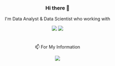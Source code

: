 <div align="center">

### Hi there 👋

I'm Data Analyst & Data Scientist who working with 

<img src="https://img.shields.io/badge/Python-3776AB?style=flat-square&logo=Python&logoColor=white"/></a>
<img src="https://img.shields.io/badge/MySQL-4479A1?style=flat-square&logo=MySQL&logoColor=white"/></a>
#

 📫 For My Information 

<a href="https://snowgot.tistory.com" title="snowgot.tistory.com" target="_blank"></a>
<a href="https://www.linkedin.com/in/lim-jung-2263a516a" title="www.linkedin.com/in/lim-jung-2263a516a" target="_blank"><img src="https://img.shields.io/badge/Linked-0A66C2?style=flat-square&logo=Linkedin&logoColor=white"/></a>

</div>

<!--
**bellepoque7/bellepoque7** is a ✨ _special_ ✨ repository because its `README.md` (this file) appears on your GitHub profile.

Here are some ideas to get you started:

- 🔭 I’m currently working on ...
- 🌱 I’m currently learning ...
- 👯 I’m looking to collaborate on ...
- 🤔 I’m looking for help with ...
- 💬 Ask me about ...
- 📫 How to reach me: ...
- 😄 Pronouns: ...
- ⚡ Fun fact: ...
-->
